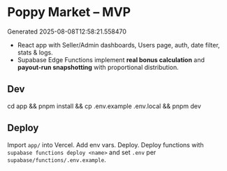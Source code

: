 # Poppy Market – MVP

Generated 2025-08-08T12:58:21.558470

- React app with Seller/Admin dashboards, Users page, auth, date filter, stats & logs.
- Supabase Edge Functions implement **real bonus calculation** and **payout-run snapshotting** with proportional distribution.

## Dev
cd app && pnpm install && cp .env.example .env.local && pnpm dev

## Deploy
Import `app/` into Vercel. Add env vars. Deploy.
Deploy functions with `supabase functions deploy <name>` and set `.env` per `supabase/functions/.env.example`.
